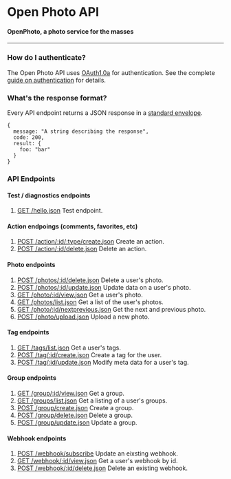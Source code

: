 Open Photo API
=======================
#### OpenPhoto, a photo service for the masses

----------------------------------------

### How do I authenticate?

The Open Photo API uses [OAuth1.0a](http://oauth.net/core/1.0a/) for authentication. See the complete [guide on authentication](http://theopenphotoproject.org/documentation/api/Authentication) for details.

### What's the response format?

Every API endpoint returns a JSON response in a [standard envelope](http://theopenphotoproject.org/documentation/api/Envelope).

    {
      message: "A string describing the response",
      code: 200,
      result: {
        foo: "bar"
      }
    }

### API Endpoints

#### Test / diagnostics endpoints
1.  [GET /hello.json](http://theopenphotoproject.org/documentation/api/GetHelloWorld)
    Test endpoint.

#### Action endpoings (comments, favorites, etc)
1.  [POST /action/:id/:type/create.json](http://theopenphotoproject.org/documentation/api/PostActionCreate)
    Create an action.
1.  [POST /action/:id/delete.json](http://theopenphotoproject.org/documentation/api/PostActionDelete)
    Delete an action.

#### Photo endpoints
1.  [POST /photos/:id/delete.json](http://theopenphotoproject.org/documentation/api/PostPhotoDelete)
    Delete a user's photo.
1.  [POST /photos/:id/update.json](http://theopenphotoproject.org/documentation/api/PostPhotoUpdate)
    Update data on a user's photo.
1.  [GET /photo/:id/view.json](http://theopenphotoproject.org/documentation/api/GetPhoto)
    Get a user's photo.
1.  [GET /photos/list.json](http://theopenphotoproject.org/documentation/api/GetPhotos)
    Get a list of the user's photos.
1.  [GET /photo/:id/nextprevious.json](http://theopenphotoproject.org/documentation/api/GetPhotoNextPrevious)
    Get the next and previous photo.
1.  [POST /photo/upload.json](http://theopenphotoproject.org/documentation/api/PostPhotoUpload)
    Upload a new photo.

#### Tag endpoints
1.  [GET /tags/list.json](http://theopenphotoproject.org/documentation/api/GetTags)
    Get a user's tags.
1.  [POST /tag/:id/create.json](http://theopenphotoproject.org/documentation/api/PostTagCreate)
    Create a tag for the user.
1.  [POST /tag/:id/update.json](http://theopenphotoproject.org/documentation/api/PostTagUpdate)
    Modify meta data for a user's tag.

#### Group endpoints
1.  [GET /group/:id/view.json](http://theopenphotoproject.org/documentation/api/GetGroup)
    Get a group.
1.  [GET /groups/list.json](http://theopenphotoproject.org/documentation/api/GetGroups)
    Get a listing of a user's groups.
1.  [POST /group/create.json](http://theopenphotoproject.org/documentation/api/PostGroupCreate)
    Create a group.
1.  [POST /group/delete.json](http://theopenphotoproject.org/documentation/api/PostGroupDelete)
    Delete a group.
1.  [POST /group/update.json](http://theopenphotoproject.org/documentation/api/PostGroupUpdate)
    Update a group.

#### Webhook endpoints
1.  [POST /webhook/subscribe](http://theopenphotoproject.org/documentation/api/PostWebHookSubscribe)
    Update an eixsting webhook.
1.  [GET /webhook/:id/view.json](http://theopenphotoproject.org/documentation/api/GetWebhook)
    Get a user's webhook by id.
1.  [POST /webhook/:id/delete.json](http://theopenphotoproject.org/documentation/api/PostWebHookDelete)
    Delete an existing webhook.
